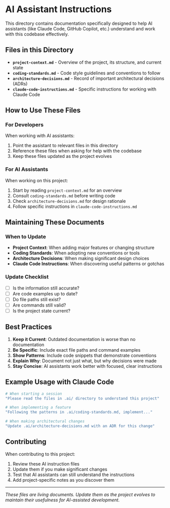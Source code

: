 # AI Assistant Instructions

This directory contains documentation specifically designed to help AI assistants (like Claude Code, GitHub Copilot, etc.) understand and work with this codebase effectively.

## Files in this Directory

- **`project-context.md`** - Overview of the project, its structure, and current state
- **`coding-standards.md`** - Code style guidelines and conventions to follow
- **`architecture-decisions.md`** - Record of important architectural decisions (ADRs)
- **`claude-code-instructions.md`** - Specific instructions for working with Claude Code

## How to Use These Files

### For Developers
When working with AI assistants:
1. Point the assistant to relevant files in this directory
2. Reference these files when asking for help with the codebase
3. Keep these files updated as the project evolves

### For AI Assistants
When working on this project:
1. Start by reading `project-context.md` for an overview
2. Consult `coding-standards.md` before writing code
3. Check `architecture-decisions.md` for design rationale
4. Follow specific instructions in `claude-code-instructions.md`

## Maintaining These Documents

### When to Update
- **Project Context**: When adding major features or changing structure
- **Coding Standards**: When adopting new conventions or tools
- **Architecture Decisions**: When making significant design choices
- **Claude Code Instructions**: When discovering useful patterns or gotchas

### Update Checklist
- [ ] Is the information still accurate?
- [ ] Are code examples up to date?
- [ ] Do file paths still exist?
- [ ] Are commands still valid?
- [ ] Is the project state current?

## Best Practices

1. **Keep it Current**: Outdated documentation is worse than no documentation
2. **Be Specific**: Include exact file paths and command examples
3. **Show Patterns**: Include code snippets that demonstrate conventions
4. **Explain Why**: Document not just what, but why decisions were made
5. **Stay Concise**: AI assistants work better with focused, clear instructions

## Example Usage with Claude Code

```bash
# When starting a session
"Please read the files in .ai/ directory to understand this project"

# When implementing a feature
"Following the patterns in .ai/coding-standards.md, implement..."

# When making architectural changes
"Update .ai/architecture-decisions.md with an ADR for this change"
```

## Contributing

When contributing to this project:
1. Review these AI instruction files
2. Update them if you make significant changes
3. Test that AI assistants can still understand the instructions
4. Add project-specific notes as you discover them

---

*These files are living documents. Update them as the project evolves to maintain their usefulness for AI-assisted development.*